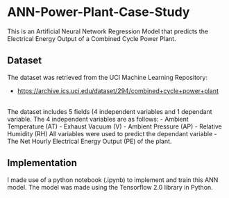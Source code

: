 # ANN-Power-Plant-Case-Study
This is an Artificial Neural Network Regression Model that predicts the Electrical Energy Output of a Combined Cycle Power Plant.

## Dataset
The dataset was retrieved from the UCI Machine Learning Repository:<br>
- https://archive.ics.uci.edu/dataset/294/combined+cycle+power+plant
<br>
The dataset includes 5 fields (4 independent variables and 1 dependant variable.
The 4 independent variables are as follows:
- Ambient Temperature (AT)
- Exhaust Vacuum (V)
- Ambient Pressure (AP)
- Relative Humidity (RH)
All variables were used to predict the dependant variable - The Net Hourly Electrical Energy Output (PE) of the plant.

## Implementation
I made use of a python notebook (.ipynb) to implement and train this ANN model. The model was made using the Tensorflow 2.0 library in Python.
